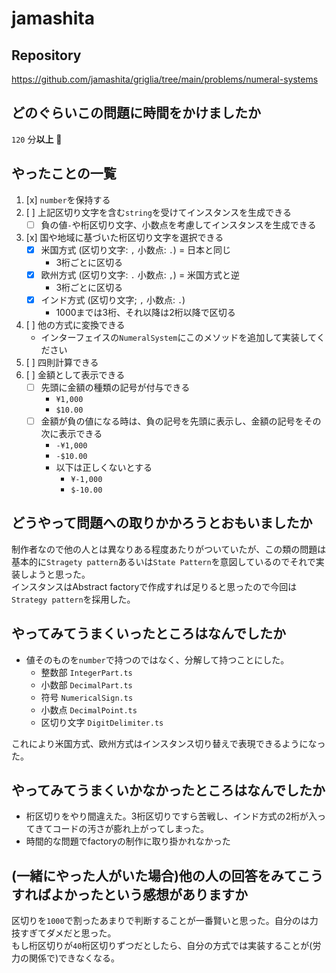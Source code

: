 # jamashita

## Repository

<https://github.com/jamashita/griglia/tree/main/problems/numeral-systems>

## どのぐらいこの問題に時間をかけましたか

`120` 分**以上** 👶

## やったことの一覧

1. [x] `number`を保持する
1. [ ] 上記区切り文字を含む`string`を受けてインスタンスを生成できる
    * [ ] 負の値`-`や桁区切り文字、小数点を考慮してインスタンスを生成できる
1. [x] 国や地域に基づいた桁区切り文字を選択できる
    * [x] 米国方式 (区切り文字: `,` 小数点: `.`) = 日本と同じ
        * 3桁ごとに区切る
    * [x] 欧州方式 (区切り文字: `.` 小数点: `,`) = 米国方式と逆
        * 3桁ごとに区切る
    * [x] インド方式 (区切り文字; `,` 小数点: `.`)
        * 1000までは3桁、それ以降は2桁以降で区切る
1. [ ] 他の方式に変換できる
    * インターフェイスの`NumeralSystem`にこのメソッドを追加して実装してください
1. [ ] 四則計算できる
1. [ ] 金額として表示できる
    * [ ] 先頭に金額の種類の記号が付与できる
        * `¥1,000`
        * `$10.00`
    * [ ] 金額が負の値になる時は、負の記号を先頭に表示し、金額の記号をその次に表示できる
        * `-¥1,000`
        * `-$10.00`
        * 以下は正しくないとする
            * `¥-1,000`
            * `$-10.00`

## どうやって問題への取りかかろうとおもいましたか

制作者なので他の人とは異なりある程度あたりがついていたが、この類の問題は基本的に`Stragety pattern`あるいは`State Pattern`を意図しているのでそれで実装しようと思った。  
インスタンスはAbstract factoryで作成すれば足りると思ったので今回は`Strategy pattern`を採用した。

## やってみてうまくいったところはなんでしたか

* 値そのものを`number`で持つのではなく、分解して持つことにした。
    * 整数部 `IntegerPart.ts`
    * 小数部 `DecimalPart.ts`
    * 符号 `NumericalSign.ts`
    * 小数点 `DecimalPoint.ts`
    * 区切り文字 `DigitDelimiter.ts`

これにより米国方式、欧州方式はインスタンス切り替えで表現できるようになった。

## やってみてうまくいかなかったところはなんでしたか

* 桁区切りをやり間違えた。3桁区切りですら苦戦し、インド方式の2桁が入ってきてコードの汚さが膨れ上がってしまった。
* 時間的な問題でfactoryの制作に取り掛かれなかった

## (一緒にやった人がいた場合)他の人の回答をみてこうすればよかったという感想がありますか

区切りを`1000`で割ったあまりで判断することが一番賢いと思った。自分のは力技すぎてダメだと思った。  
もし桁区切りが`40`桁区切りずつだとしたら、自分の方式では実装することが(労力の関係で)できなくなる。
